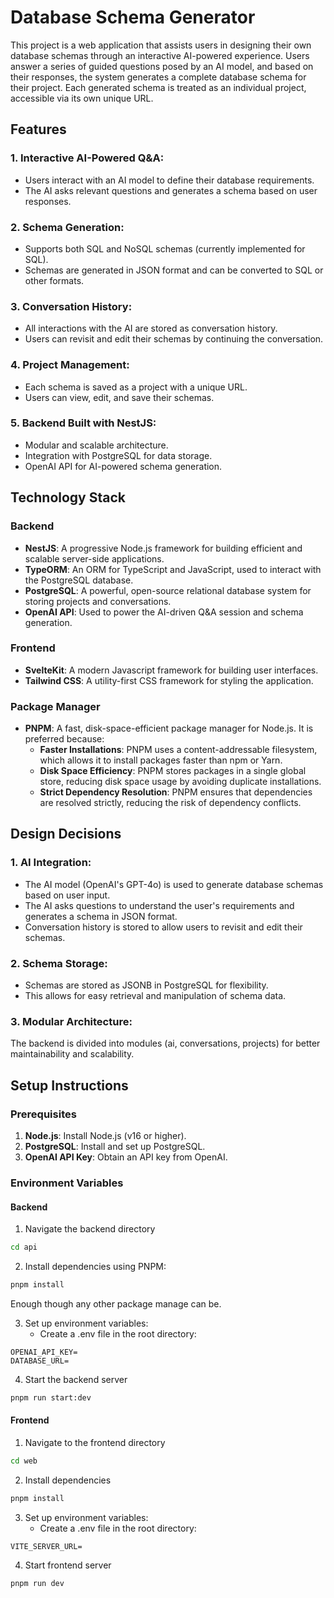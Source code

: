 # Database Schema Generator

This project is a web application that assists users in designing their own database schemas through an interactive AI-powered experience. Users answer a series of guided questions posed by an AI model, and based on their responses, the system generates a complete database schema for their project. Each generated schema is treated as an individual project, accessible via its own unique URL.

## Features

### 1. Interactive AI-Powered Q&A:

- Users interact with an AI model to define their database requirements.
- The AI asks relevant questions and generates a schema based on user responses.

### 2. Schema Generation:

- Supports both SQL and NoSQL schemas (currently implemented for SQL).
- Schemas are generated in JSON format and can be converted to SQL or other formats.

### 3. Conversation History:

- All interactions with the AI are stored as conversation history.
- Users can revisit and edit their schemas by continuing the conversation.

### 4. Project Management:

- Each schema is saved as a project with a unique URL.
- Users can view, edit, and save their schemas.

### 5. Backend Built with NestJS:

- Modular and scalable architecture.
- Integration with PostgreSQL for data storage.
- OpenAI API for AI-powered schema generation.

## Technology Stack

### Backend

- **NestJS**: A progressive Node.js framework for building efficient and scalable server-side applications.
- **TypeORM**: An ORM for TypeScript and JavaScript, used to interact with the PostgreSQL database.
- **PostgreSQL**: A powerful, open-source relational database system for storing projects and conversations.
- **OpenAI API**: Used to power the AI-driven Q&A session and schema generation.

### Frontend

- **SvelteKit**: A modern Javascript framework for building user interfaces.
- **Tailwind CSS**: A utility-first CSS framework for styling the application.

### Package Manager

- **PNPM**: A fast, disk-space-efficient package manager for Node.js. It is preferred because:
  - **Faster Installations**: PNPM uses a content-addressable filesystem, which allows it to install packages faster than npm or Yarn.
  - **Disk Space Efficiency**: PNPM stores packages in a single global store, reducing disk space usage by avoiding duplicate installations.
  - **Strict Dependency Resolution**: PNPM ensures that dependencies are resolved strictly, reducing the risk of dependency conflicts.

## Design Decisions

### 1. AI Integration:

- The AI model (OpenAI's GPT-4o) is used to generate database schemas based on user input.
- The AI asks questions to understand the user's requirements and generates a schema in JSON format.
- Conversation history is stored to allow users to revisit and edit their schemas.

### 2. Schema Storage:

- Schemas are stored as JSONB in PostgreSQL for flexibility.
- This allows for easy retrieval and manipulation of schema data.

### 3. Modular Architecture:

The backend is divided into modules (ai, conversations, projects) for better maintainability and scalability.

## Setup Instructions

### Prerequisites

1. **Node.js**: Install Node.js (v16 or higher).
2. **PostgreSQL**: Install and set up PostgreSQL.
3. **OpenAI API Key**: Obtain an API key from OpenAI.

### Environment Variables

#### Backend

1. Navigate the backend directory

```bash
cd api
```

2. Install dependencies using PNPM:

```bash
pnpm install
```

Enough though any other package manage can be.

3. Set up environment variables:
   - Create a .env file in the root directory:

```env
OPENAI_API_KEY=
DATABASE_URL=
```

4. Start the backend server

```bash
pnpm run start:dev
```

#### Frontend

1. Navigate to the frontend directory

```bash
cd web
```

2. Install dependencies

```bash
pnpm install
```

3. Set up environment variables:
   - Create a .env file in the root directory:

```env
VITE_SERVER_URL=
```

4. Start frontend server

```bash
pnpm run dev
```
